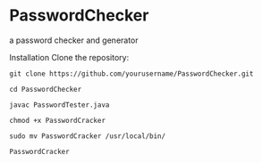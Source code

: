 # PasswordChecker
a password checker and generator

Installation
Clone the repository:

```git clone https://github.com/yourusername/PasswordChecker.git```

```cd PasswordChecker```

```javac PasswordTester.java```

```chmod +x PasswordCracker```

```sudo mv PasswordCracker /usr/local/bin/```

```PasswordCracker```
